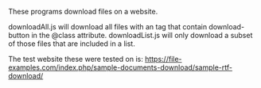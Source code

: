 These programs download files on a website.

downloadAll.js will download all files with an <a> tag that contain download-button in the @class attribute.
downloadList.js will only download a subset of those files that are included in a list.

The test website these were tested on is:
https://file-examples.com/index.php/sample-documents-download/sample-rtf-download/

